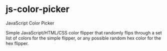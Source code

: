 # js-color-picker
JavaScript Color Picker

Simple JavaScript/HTML/CSS color flipper that randomly flips through a set list of colors for the simple flipper, or any possible random hex color for the hex flipper. 
